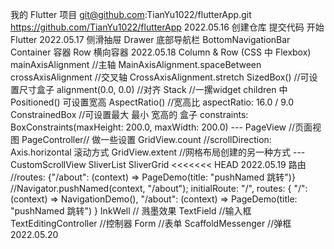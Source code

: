 我的 Flutter 项目 
git@github.com:TianYu1022/flutterApp.git
https://github.com/TianYu1022/flutterApp
2022.05.16 
    创建仓库 提交代码 开始Flutter
2022.05.17
    侧滑抽屉 Drawer 
    底部导航栏 BottomNavigationBar  
    Container 容器 Row 横向容器
2022.05.18
    Column & Row (CSS 中 Flexbox)
    mainAxisAlignment //主轴 MainAxisAlignment.spaceBetween
    crossAxisAlignment //交叉轴 CrossAxisAlignment.stretch
    SizedBox() //可设置尺寸盒子
    alignment(0.0, 0.0) //对齐
    Stack //一摞widget children 中 Positioned() 可设置宽高
    AspectRatio() //宽高比 aspectRatio: 16.0 / 9.0
    ConstrainedBox //可设置最大 最小 宽高的 盒子 constraints: BoxConstraints(maxHeight: 200.0, maxWidth: 200.0)
    ---
    PageView //页面视图 PageController// 做一些设置
    GridView.count //scrollDirection: Axis.horizontal 滚动方式
    GridView.extent //网格布局创建的另一种方式
    ---
    CustomScrollView
    SliverList  SliverGrid
<<<<<<< HEAD
2022.05.19
    路由 //routes: {"/about": (context) => PageDemo(title: "pushNamed 跳转")}
    //Navigator.pushNamed(context, "/about");
    initialRoute: "/",
    routes: {
        "/": (context) => NavigationDemo(),
        "/about": (context) => PageDemo(title: "pushNamed 跳转")
    }
    InkWell // 溅墨效果
    TextField //输入框
    TextEditingController //控制器
    Form //表单
    ScaffoldMessenger //弹框
2022.05.20

